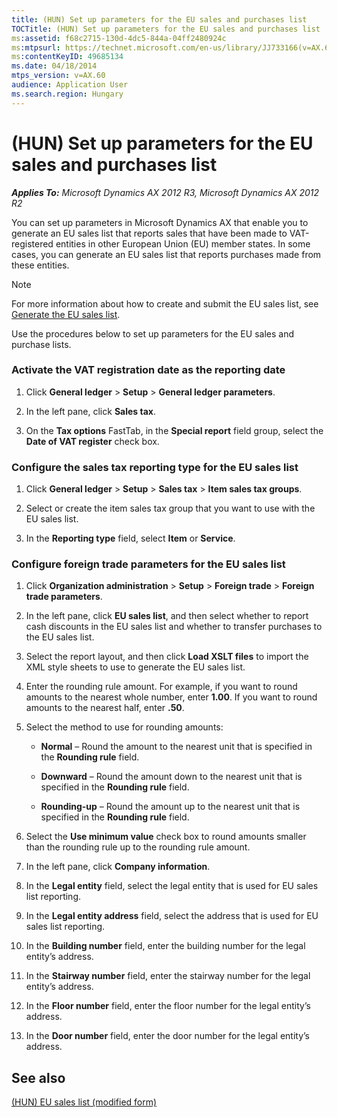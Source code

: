```yaml
---
title: (HUN) Set up parameters for the EU sales and purchases list
TOCTitle: (HUN) Set up parameters for the EU sales and purchases list
ms:assetid: f68c2715-130d-4dc5-844a-04ff2480924c
ms:mtpsurl: https://technet.microsoft.com/en-us/library/JJ733166(v=AX.60)
ms:contentKeyID: 49685134
ms.date: 04/18/2014
mtps_version: v=AX.60
audience: Application User
ms.search.region: Hungary
---
```


# (HUN) Set up parameters for the EU sales and purchases list 


_**Applies To:** Microsoft Dynamics AX 2012 R3, Microsoft Dynamics AX 2012 R2_

You can set up parameters in Microsoft Dynamics AX that enable you to generate an EU sales list that reports sales that have been made to VAT-registered entities in other European Union (EU) member states. In some cases, you can generate an EU sales list that reports purchases made from these entities.


> [!NOTE]
> <P>For more information about how to create and submit the EU sales list, see <A href="generate-the-eu-sales-list.md">Generate the EU sales list</A>.</P>



Use the procedures below to set up parameters for the EU sales and purchase lists.

### Activate the VAT registration date as the reporting date

1.  Click **General ledger** \> **Setup** \> **General ledger parameters**.

2.  In the left pane, click **Sales tax**.

3.  On the **Tax options** FastTab, in the **Special report** field group, select the **Date of VAT register** check box.

### Configure the sales tax reporting type for the EU sales list

1.  Click **General ledger** \> **Setup** \> **Sales tax** \> **Item sales tax groups**.

2.  Select or create the item sales tax group that you want to use with the EU sales list.

3.  In the **Reporting type** field, select **Item** or **Service**.

### Configure foreign trade parameters for the EU sales list

1.  Click **Organization administration** \> **Setup** \> **Foreign trade** \> **Foreign trade parameters**.

2.  In the left pane, click **EU sales list**, and then select whether to report cash discounts in the EU sales list and whether to transfer purchases to the EU sales list.

3.  Select the report layout, and then click **Load XSLT files** to import the XML style sheets to use to generate the EU sales list.

4.  Enter the rounding rule amount. For example, if you want to round amounts to the nearest whole number, enter **1.00**. If you want to round amounts to the nearest half, enter **.50**.

5.  Select the method to use for rounding amounts:
    
      - **Normal** – Round the amount to the nearest unit that is specified in the **Rounding rule** field.
    
      - **Downward** – Round the amount down to the nearest unit that is specified in the **Rounding rule** field.
    
      - **Rounding-up** – Round the amount up to the nearest unit that is specified in the **Rounding rule** field.

6.  Select the **Use minimum value** check box to round amounts smaller than the rounding rule up to the rounding rule amount.

7.  In the left pane, click **Company information**.

8.  In the **Legal entity** field, select the legal entity that is used for EU sales list reporting.

9.  In the **Legal entity address** field, select the address that is used for EU sales list reporting.

10. In the **Building number** field, enter the building number for the legal entity’s address.

11. In the **Stairway number** field, enter the stairway number for the legal entity’s address.

12. In the **Floor number** field, enter the floor number for the legal entity’s address.

13. In the **Door number** field, enter the door number for the legal entity’s address.

## See also

[(HUN) EU sales list (modified form)](https://technet.microsoft.com/en-us/library/jj664282\(v=ax.60\))

  


